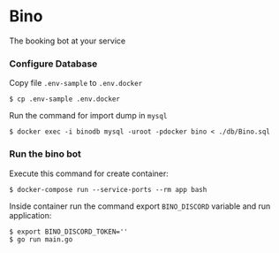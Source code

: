 # Bino

The booking bot at your service

### Configure Database

Copy file `.env-sample` to `.env.docker`

```shell
$ cp .env-sample .env.docker
```

Run the command for import dump in `mysql`

```shell
$ docker exec -i binodb mysql -uroot -pdocker bino < ./db/Bino.sql
```

### Run the bino bot

Execute this command for create container:

```shell
$ docker-compose run --service-ports --rm app bash
```

Inside container run the command export `BINO_DISCORD` variable and run application:

```shell
$ export BINO_DISCORD_TOKEN=''
$ go run main.go
```
